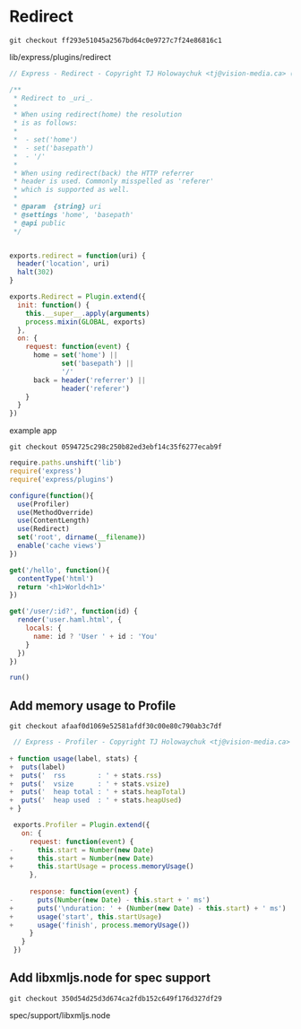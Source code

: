 # Redirect 

    git checkout ff293e51045a2567bd64c0e9727c7f24e86816c1
    
lib/express/plugins/redirect

```javascript
// Express - Redirect - Copyright TJ Holowaychuk <tj@vision-media.ca> (MIT Licensed)

/**
 * Redirect to _uri_.
 *
 * When using redirect(home) the resolution
 * is as follows:
 *
 *  - set('home')
 *  - set('basepath')
 *  - '/'
 *
 * When using redirect(back) the HTTP referrer
 * header is used. Commonly misspelled as 'referer'
 * which is supported as well.
 *
 * @param  {string} uri
 * @settings 'home', 'basepath'
 * @api public
 */


exports.redirect = function(uri) {
  header('location', uri)
  halt(302)
}

exports.Redirect = Plugin.extend({
  init: function() {
    this.__super__.apply(arguments)
    process.mixin(GLOBAL, exports)
  },
  on: {
    request: function(event) {
      home = set('home') ||
             set('basepath') ||
             '/'
      back = header('referrer') ||
             header('referer')
    }
  }
})
```

example app

    git checkout 0594725c298c250b82ed3ebf14c35f6277ecab9f

```javascript
require.paths.unshift('lib')
require('express')
require('express/plugins')

configure(function(){
  use(Profiler)
  use(MethodOverride)
  use(ContentLength)
  use(Redirect)
  set('root', dirname(__filename))
  enable('cache views')
})

get('/hello', function(){
  contentType('html')
  return '<h1>World<h1>'
})

get('/user/:id?', function(id) {
  render('user.haml.html', {
    locals: {
      name: id ? 'User ' + id : 'You' 
    }
  })
})

run()
```

## Add memory usage to Profile

    git checkout afaaf0d1069e52581afdf30c00e80c790ab3c7df
    
```javascript
 // Express - Profiler - Copyright TJ Holowaychuk <tj@vision-media.ca> (MIT Licensed)
 
+ function usage(label, stats) {
+  puts(label)
+  puts('  rss        : ' + stats.rss)
+  puts('  vsize      : ' + stats.vsize)
+  puts('  heap total : ' + stats.heapTotal)
+  puts('  heap used  : ' + stats.heapUsed)
+ }

 exports.Profiler = Plugin.extend({
   on: {
     request: function(event) {
-      this.start = Number(new Date)  
+      this.start = Number(new Date)
+      this.startUsage = process.memoryUsage()
     },
     
     response: function(event) {
-      puts(Number(new Date) - this.start + ' ms')
+      puts('\nduration: ' + (Number(new Date) - this.start) + ' ms')
+      usage('start', this.startUsage)
+      usage('finish', process.memoryUsage())
     }
   }
 })
```

## Add libxmljs.node for spec support

    git checkout 350d54d25d3d674ca2fdb152c649f176d327df29
    
spec/support/libxmljs.node


